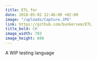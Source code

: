 ```yaml
---
title: ETL for
date: 2018-05-02 12:46:00 +02:00
image: "/uploads/Capture.JPG"
link: https://github.com/bunkersem/ETL
title_bold: C#
image_width: 783
image_height: 600
---
```


A WIP testing language